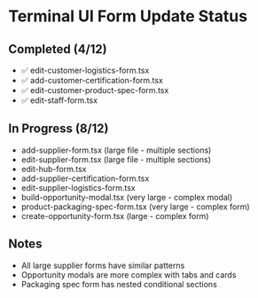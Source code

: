# Terminal UI Form Update Status

## Completed (4/12)
- ✅ edit-customer-logistics-form.tsx
- ✅ add-customer-certification-form.tsx
- ✅ edit-customer-product-spec-form.tsx
- ✅ edit-staff-form.tsx

## In Progress (8/12)
- add-supplier-form.tsx (large file - multiple sections)
- edit-supplier-form.tsx (large file - multiple sections)
- edit-hub-form.tsx
- add-supplier-certification-form.tsx
- edit-supplier-logistics-form.tsx
- build-opportunity-modal.tsx (very large - complex modal)
- product-packaging-spec-form.tsx (very large - complex form)
- create-opportunity-form.tsx (large - complex form)

## Notes
- All large supplier forms have similar patterns
- Opportunity modals are more complex with tabs and cards
- Packaging spec form has nested conditional sections

